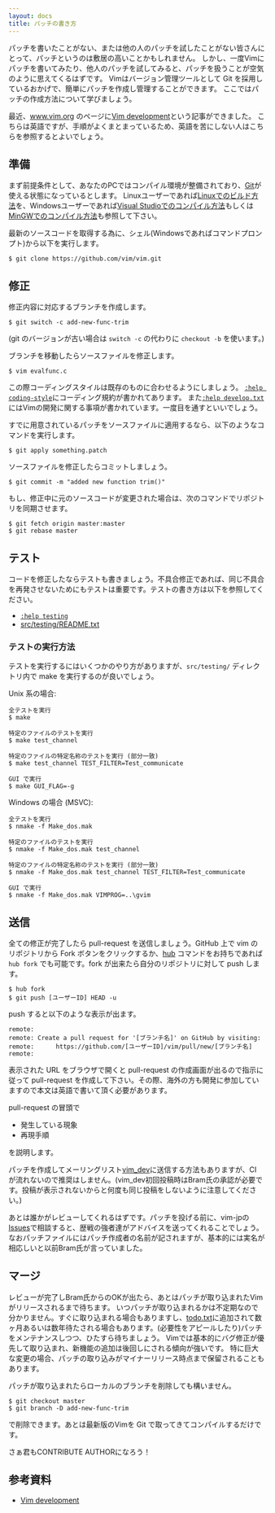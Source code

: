 ```yaml
---
layout: docs
title: パッチの書き方
---
```


パッチを書いたことがない、または他の人のパッチを試したことがない皆さんにとって、パッチというのは敷居の高いことかもしれません。
しかし、一度Vimにパッチを書いてみたり、他人のパッチを試してみると、パッチを扱うことが空気のように思えてくるはずです。
Vimはバージョン管理ツールとして Git を採用しているおかげで、簡単にパッチを作成し管理することができます。
ここではパッチの作成方法について学びましょう。

最近、www.vim.org のページに[Vim development](http://www.vim.org/develop.php)という記事ができました。
こちらは英語ですが、手順がよくまとまっているため、英語を苦にしない人はこちらを参照するとよいでしょう。

## 準備

まず前提条件として、あなたのPCではコンパイル環境が整備されており、[Git](https://git-scm.com/)が使える状態になっているとします。
Linuxユーザーであれば[Linuxでのビルド方法](http://vim-jp.org/docs/build_windows_msvc.html)を、Windowsユーザーであれば[Visual Studioでのコンパイル方法](http://vim-jp.org/docs/build_windows_msvc.html)もしくは[MinGWでのコンパイル方法](http://vim-jp.org/docs/build_windows_mingw.html)も参照して下さい。

最新のソースコードを取得する為に、シェル(Windowsであればコマンドプロンプト)から以下を実行します。

    $ git clone https://github.com/vim/vim.git

## 修正

修正内容に対応するブランチを作成します。

    $ git switch -c add-new-func-trim

(git のバージョンが古い場合は `switch -c` の代わりに `checkout -b` を使います。)

ブランチを移動したらソースファイルを修正します。

    $ vim evalfunc.c

この際コーディングスタイルは既存のものに合わせるようにしましょう。
[`:help coding-style`](http://vim-jp.org/vimdoc-ja/develop.html#coding-style)にコーディング規約が書かれてあります。
また[`:help develop.txt`](http://vim-jp.org/vimdoc-ja/develop.html)にはVimの開発に関する事項が書かれています。一度目を通すといいでしょう。

すでに用意されているパッチをソースファイルに適用するなら、以下のようなコマンドを実行します。

    $ git apply something.patch

ソースファイルを修正したらコミットしましょう。

    $ git commit -m "added new function trim()"

もし、修正中に元のソースコードが変更された場合は、次のコマンドでリポジトリを同期させます。

    $ git fetch origin master:master
    $ git rebase master

## テスト

コードを修正したならテストも書きましょう。不具合修正であれば、同じ不具合を再発させないためにもテストは重要です。テストの書き方は以下を参照してください。

- [`:help testing`](http://vim-jp.org/vimdoc-ja/testing.html#testing)
- [src/testing/README.txt](https://github.com/vim/vim/blob/master/src/testing/README.txt)

### テストの実行方法

テストを実行するにはいくつかのやり方がありますが、`src/testing/` ディレクトリ内で make を実行するのが良いでしょう。

Unix 系の場合:

    全テストを実行
    $ make

    特定のファイルのテストを実行
    $ make test_channel

    特定のファイルの特定名称のテストを実行 (部分一致)
    $ make test_channel TEST_FILTER=Test_communicate

    GUI で実行
    $ make GUI_FLAG=-g

Windows の場合 (MSVC):

    全テストを実行
    $ nmake -f Make_dos.mak

    特定のファイルのテストを実行
    $ nmake -f Make_dos.mak test_channel

    特定のファイルの特定名称のテストを実行 (部分一致)
    $ nmake -f Make_dos.mak test_channel TEST_FILTER=Test_communicate

    GUI で実行
    $ nmake -f Make_dos.mak VIMPROG=..\gvim

## 送信

全ての修正が完了したら pull-request を送信しましょう。GitHub 上で vim のリポジトリから Fork ボタンをクリックするか、[hub](https://github.com/github/hub) コマンドをお持ちであれば `hub fork` でも可能です。fork が出来たら自分のリポジトリに対して push します。

    $ hub fork
    $ git push [ユーザーID] HEAD -u

push すると以下のような表示が出ます。

    remote:
    remote: Create a pull request for '[ブランチ名]' on GitHub by visiting:
    remote:      https://github.com/[ユーザーID]/vim/pull/new/[ブランチ名]
    remote:


表示された URL をブラウザで開くと pull-request の作成画面が出るので指示に従って pull-request を作成して下さい。その際、海外の方も開発に参加していますので本文は英語で書いて頂く必要があります。

pull-request の冒頭で

- 発生している現象
- 再現手順

を説明します。

パッチを作成してメーリングリスト[vim\_dev](https://groups.google.com/forum/#!forum/vim_dev)に送信する方法もありますが、CI が流れないので推奨はしません。(vim\_dev初回投稿時はBram氏の承認が必要です。投稿が表示されないからと何度も同じ投稿をしないように注意してください。)

あとは誰かがレビューしてくれるはずです。パッチを投げる前に、vim-jpの[Issues](http://github.com/vim-jp/issues/issues)で相談すると、歴戦の強者達がアドバイスを送ってくれることでしょう。
なおパッチファイルにはパッチ作成者の名前が記されますが、基本的には実名が相応しいと以前Bram氏が言っていました。

## マージ

レビューが完了しBram氏からのOKが出たら、あとはパッチが取り込まれたVimがリリースされるまで待ちます。
いつパッチが取り込まれるかは不定期なので分かりません。すぐに取り込まれる場合もありますし、[todo.txt](https://github.com/vim/vim/blob/master/runtime/doc/todo.txt)に追加されて数ヶ月あるいは数年待たされる場合もあります。(必要性をアピールしたり)パッチをメンテナンスしつつ、ひたすら待ちましょう。
Vimでは基本的にバグ修正が優先して取り込まれ、新機能の追加は後回しにされる傾向が強いです。
特に巨大な変更の場合、パッチの取り込みがマイナーリリース時点まで保留されることもあります。

パッチが取り込まれたらローカルのブランチを削除しても構いません。

    $ git checkout master
    $ git branch -D add-new-func-trim

で削除できます。あとは最新版のVimを Git で取ってきてコンパイルするだけです。

さぁ君もCONTRIBUTE AUTHORになろう！

## 参考資料

- [Vim development](http://www.vim.org/develop.php)
